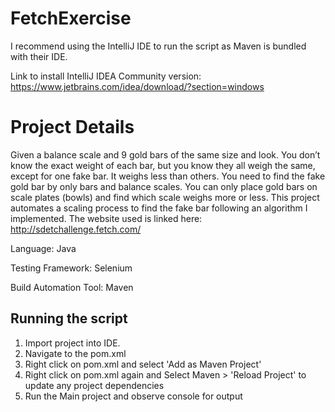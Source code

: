 # FetchExercise

I recommend using the IntelliJ IDE to run the script as Maven is bundled with their IDE.

Link to install IntelliJ IDEA Community version: https://www.jetbrains.com/idea/download/?section=windows
# Project Details

Given a balance scale and 9 gold bars of the same size and look. You don’t know the exact weight of each bar, but you know they all weigh the same, except for one fake bar. It weighs less than others. You need to find the fake gold bar by only bars and balance scales. You can only place gold bars on scale plates (bowls) and find which scale weighs more or less.
This project automates a scaling process to find the fake bar following an algorithm I implemented.
The website used is linked here: http://sdetchallenge.fetch.com/

Language: Java

Testing Framework: Selenium

Build Automation Tool: Maven

## Running the script
1. Import project into IDE.
2. Navigate to the pom.xml
3. Right click on pom.xml and select 'Add as Maven Project'
4. Right click on pom.xml again and Select Maven > 'Reload Project' to update any project dependencies
5. Run the Main project and observe console for output
